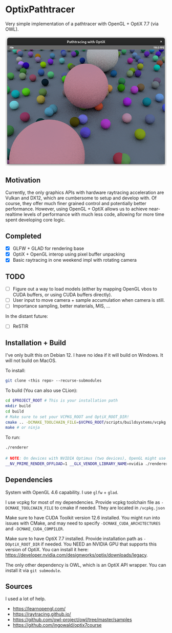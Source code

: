 # OptixPathtracer

Very simple implementation of a pathtracer with OpenGL + OptiX 7.7 (via OWL).

![OptixPathtracerImage](/OptixPathtracer.png)

## Motivation
Currently, the only graphics APIs with hardware raytracing acceleration are Vulkan and DX12, which are cumbersome to setup and develop with.
Of course, they offer much finer grained control and potentially better performance.
However, using OpenGL + OptiX allows us to achieve near-realtime levels of performance with much less code, allowing for more time spent developing core logic.

## Completed

- [x] GLFW + GLAD for rendering base
- [x] OptiX + OpenGL interop using pixel buffer unpacking
- [x] Basic raytracing in one weekend impl with rotating camera

## TODO

- [ ] Figure out a way to load models (either by mapping OpenGL vbos to CUDA buffers, or using CUDA buffers directly). 
- [ ] User input to move camera + sample accumulation when camera is still.
- [ ] Importance sampling, better materials, MIS, ...

In the distant future:

- [ ] ReSTIR

## Installation + Build
I've only built this on Debian 12. I have no idea if it will build on Windows. It will not build on MacOS.

To install:

```bash
git clone <this repo> --recurse-submodules
```

To build (You can also use CLion):

```bash
cd $PROJECT_ROOT # This is your installation path
mkdir build
cd build
# Make sure to set your VCPKG_ROOT and OptiX_ROOT_DIR!
cmake .. -DCMAKE_TOOLCHAIN_FILE=$VCPKG_ROOT/scripts/buildsystems/vcpkg.cmake -DOptiX_ROOT_DIR=$OptiX_ROOT_DIR # -G Ninja if you want
make # or ninja
```

To run:
```bash
./renderer

# NOTE: On devices with NVIDIA Optimus (two devices), OpenGL might use the non-NVIDIA gpu. To fix (at least on Linux)
__NV_PRIME_RENDER_OFFLOAD=1 __GLX_VENDOR_LIBRARY_NAME=nvidia ./renderer
```

## Dependencies
System with OpenGL 4.6 capability. I use `glfw` + `glad`.

I use vcpkg for most of my dependencies. Provide vcpkg toolchain file as `-DCMAKE_TOOLCHAIN_FILE` to cmake if needed. They are located in `/vcpkg.json`

Make sure to have CUDA Toolkit version 12.6 installed. 
You might run into issues with CMake, and may need to specify `-DCMAKE_CUDA_ARCHITECTURES` and `-DCMAKE_CUDA_COMPILER`.

Make sure to have OptiX 7.7 installed. Provide installation path as `-DOptiX_ROOT_DIR` if needed.
You NEED an NVIDIA GPU that supports this version of OptiX. You can install it here: https://developer.nvidia.com/designworks/optix/downloads/legacy.

The only other dependency is OWL, which is an OptiX API wrapper. You can install it via `git submodule`.

## Sources
I used a lot of help.
- https://learnopengl.com/
- https://raytracing.github.io/
- https://github.com/owl-project/owl/tree/master/samples
- https://github.com/ingowald/optix7course


